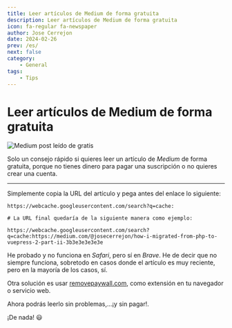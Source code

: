 ```yaml
---
title: Leer artículos de Medium de forma gratuita
description: Leer artículos de Medium de forma gratuita
icon: fa-regular fa-newspaper
author: Jose Cerrejon
date: 2024-02-26
prev: /es/
next: false
category:
    - General
tags:
    - Tips
---
```


# Leer artículos de Medium de forma gratuita

![Medium post leído de gratis](/images/2024/02/medium.png "Medium post leído de gratis")

Solo un consejo rápido si quieres leer un artículo de _Medium_ de forma gratuita, porque no tienes dinero para pagar una suscripción o no quieres crear una cuenta.

---

Simplemente copia la URL del artículo y pega antes del enlace lo siguiente:

```
https://webcache.googleusercontent.com/search?q=cache:

# La URL final quedaría de la siguiente manera como ejemplo:

https://webcache.googleusercontent.com/search?q=cache:https://medium.com/@josecerrejon/how-i-migrated-from-php-to-vuepress-2-part-ii-3b3e3e3e3e3e
```

He probado y no funciona en _Safari_, pero sí en _Brave_. He de decir que no siempre funciona, sobretodo en casos donde el artículo es muy reciente, pero en la mayoría de los casos, sí.

Otra solución es usar [removepaywall.com](https://www.removepaywall.com), como extensión en tu navegador o servicio web.

Ahora podrás leerlo sin problemas,...¡y sin pagar!.

¡De nada! :smiley:
